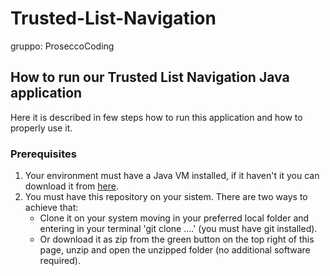 # Trusted-List-Navigation
gruppo: ProseccoCoding

## How to run our Trusted List Navigation Java application
Here it is described in few steps how to run this application and how to properly use it.
### Prerequisites
1. Your environment must have a Java VM installed, if it haven't it you can download it from [here](https://www.oracle.com/java/technologies/downloads/).
2. You must have this repository on your sistem. There are two ways to achieve that:
    - Clone it on your system moving in your preferred local folder and entering in your terminal 'git clone ....' (you must have git installed).
    - Or download it as zip from the green button on the top right of this page, unzip and open the unzipped folder (no additional software required).
